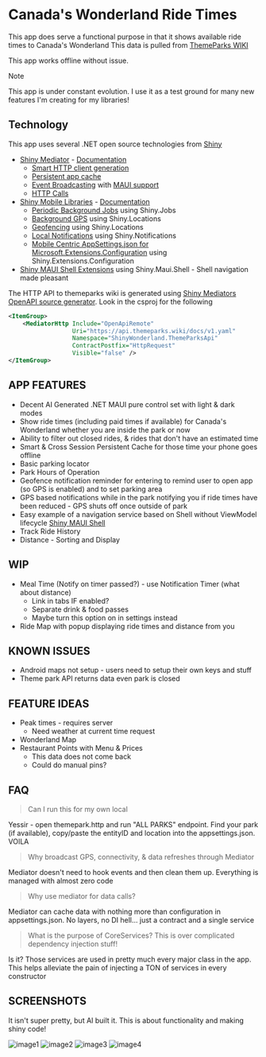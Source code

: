 # Canada's Wonderland Ride Times

This app does serve a functional purpose in that it shows available ride times to Canada's Wonderland
This data is pulled from [ThemeParks WIKI](https://themeparks.wiki/)

This app works offline without issue.

> [!NOTE]
> This app is under constant evolution.  I use it as a test ground for many new features I'm creating for my libraries!

## Technology
This app uses several .NET open source technologies from [Shiny](https://github.com/shinyorg)

* [Shiny Mediator](https://github.com/shinyorg/mediator) - [Documentation](https://shinylib.net/mediator/)
  * [Smart HTTP client generation](https://shinylib.net/mediator/extensions/http/)
  * [Persistent app cache](https://shinylib.net/mediator/middleware/caching/#persistent-cache)
  * [Event Broadcasting](https://shinylib.net/mediator/events/) with [MAUI support](https://shinylib.net/mediator/extensions/maui/)
  * [HTTP Calls](https://shinylib.net/mediator/extensions/http)
* [Shiny Mobile Libraries](https://github.com/shinyorg/shiny) - [Documentation](https://shinylib.net)
  * [Periodic Background Jobs](https://shinylib.net/client/jobs/) using Shiny.Jobs
  * [Background GPS](https://shinylib.net/client/locations/gps/) using Shiny.Locations
  * [Geofencing](https://shinylib.net/client/locations/geofencing/) using Shiny.Locations
  * [Local Notifications](https://shinylib.net/client/notifications/) using Shiny.Notifications
  * [Mobile Centric AppSettings.json for Microsoft.Extensions.Configuration](https://shinylib.net/client/other/configuration/) using Shiny.Extensions.Configuration
* [Shiny MAUI Shell Extensions](https://github.com/shinyorg/maui) using Shiny.Maui.Shell - Shell navigation made pleasant

The HTTP API to themeparks wiki is generated using [Shiny Mediators OpenAPI source generator](https://shinylib.net/client/mediator/extensions/http/).  Look in the csproj for the following

```xml
<ItemGroup>
    <MediatorHttp Include="OpenApiRemote"
                  Uri="https://api.themeparks.wiki/docs/v1.yaml"
                  Namespace="ShinyWonderland.ThemeParksApi"
                  ContractPostfix="HttpRequest"
                  Visible="false" />
</ItemGroup>
```

## APP FEATURES
* Decent AI Generated .NET MAUI pure control set with light & dark modes
* Show ride times (including paid times if available) for Canada's Wonderland whether you are inside the park or now
* Ability to filter out closed rides, & rides that don't have an estimated time
* Smart & Cross Session Persistent Cache for those time your phone goes offline
* Basic parking locator
* Park Hours of Operation
* Geofence notification reminder for entering to remind user to open app (so GPS is enabled) and to set parking area
* GPS based notifications while in the park notifying you if ride times have been reduced - GPS shuts off once outside of park
* Easy example of a navigation service based on Shell without ViewModel lifecycle [Shiny MAUI Shell](https://github.com/shinyorg/maui)
* Track Ride History
* Distance - Sorting and Display

## WIP
* Meal Time (Notify on timer passed?) - use Notification Timer (what about distance)
  * Link in tabs IF enabled?
  * Separate drink & food passes
  * Maybe turn this option on in settings instead
* Ride Map with popup displaying ride times and distance from you

## KNOWN ISSUES
* Android maps not setup - users need to setup their own keys and stuff
* Theme park API returns data even park is closed

## FEATURE IDEAS
* Peak times - requires server
    * Need weather at current time request
* Wonderland Map
* Restaurant Points with Menu & Prices
  * This data does not come back
  * Could do manual pins?
  
## FAQ

> Can I run this for my own local 

Yessir - open themepark.http and run "ALL PARKS" endpoint.  Find your park (if available), copy/paste the entityID and location
into the appsettings.json.  VOILA

> Why broadcast GPS, connectivity, & data refreshes through Mediator

Mediator doesn't need to hook events and then clean them up.  Everything is managed with almost zero code

> Why use mediator for data calls?

Mediator can cache data with nothing more than configuration in appsettings.json.  No layers, no DI hell... just a contract and a single service

> What is the purpose of CoreServices?  This is over complicated dependency injection stuff!

Is it?  Those services are used in pretty much every major class in the app.  This helps alleviate the pain of injecting a TON of services in every constructor


## SCREENSHOTS

It isn't super pretty, but AI built it.  This is about functionality and making shiny code!

![image1](assets/1.PNG)
![image2](assets/2.PNG)
![image3](assets/3.PNG)
![image4](assets/4.PNG)